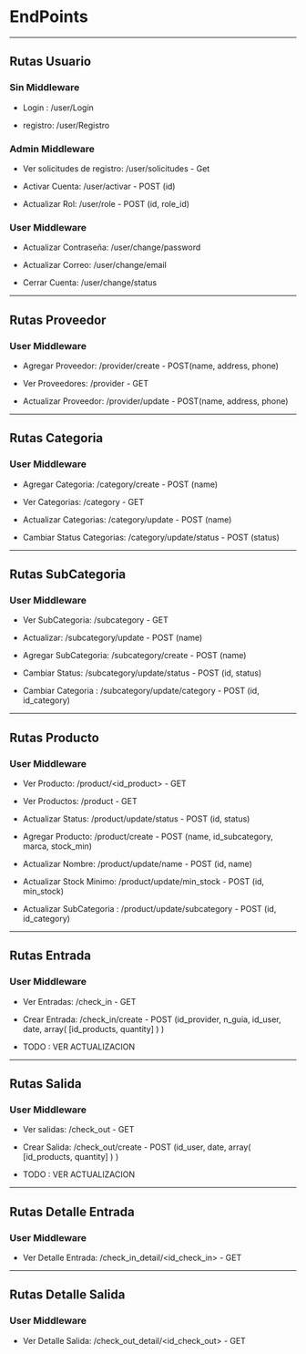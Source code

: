 # EndPoints
---
## Rutas Usuario
### Sin Middleware
* Login :   /user/Login

* registro: /user/Registro

### Admin Middleware
* Ver solicitudes de registro: /user/solicitudes  - Get

* Activar Cuenta: /user/activar - POST (id)
* Actualizar Rol: /user/role - POST (id, role_id)

### User Middleware
* Actualizar Contraseña: /user/change/password

* Actualizar Correo: /user/change/email
* Cerrar Cuenta: /user/change/status
---
## Rutas Proveedor
### User Middleware
* Agregar Proveedor: /provider/create - POST(name, address, phone)

* Ver Proveedores: /provider - GET
* Actualizar Proveedor: /provider/update - POST(name, address, phone)
---
## Rutas Categoria
### User Middleware
* Agregar Categoria: /category/create - POST (name)

* Ver Categorias: /category - GET
* Actualizar Categorias: /category/update - POST (name)
* Cambiar Status Categorias: /category/update/status - POST (status)
---
## Rutas SubCategoria
### User Middleware
* Ver SubCategoria: /subcategory - GET

* Actualizar: /subcategory/update - POST (name)
* Agregar SubCategoria: /subcategory/create - POST (name)
* Cambiar Status: /subcategory/update/status - POST (id, status)
* Cambiar Categoria : /subcategory/update/category - POST (id, id_category)
---
## Rutas Producto
### User Middleware
* Ver Producto: /product/<id_product> - GET

* Ver Productos: /product - GET
* Actualizar Status: /product/update/status - POST (id, status)
* Agregar Producto: /product/create - POST (name, id_subcategory, marca, stock_min)
* Actualizar Nombre:  /product/update/name - POST (id, name)
* Actualizar Stock Minimo: /product/update/min_stock - POST (id, min_stock)
* Actualizar SubCategoria : /product/update/subcategory - POST (id, id_category)
---
## Rutas Entrada
### User Middleware
* Ver Entradas: /check_in - GET

* Crear Entrada: /check_in/create - POST (id_provider, n_guia, id_user, date, array( [id_products, quantity] ) )
* TODO : VER ACTUALIZACION
---
## Rutas Salida
### User Middleware
* Ver salidas: /check_out - GET

* Crear Salida: /check_out/create - POST (id_user, date, array( [id_products, quantity] ) )
* TODO : VER ACTUALIZACION
---
## Rutas Detalle Entrada
### User Middleware
* Ver Detalle Entrada: /check_in_detail/<id_check_in> - GET

---
## Rutas Detalle Salida
### User Middleware
* Ver Detalle Salida: /check_out_detail/<id_check_out> - GET

